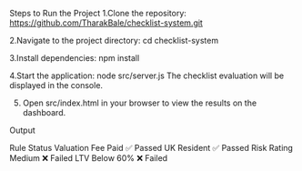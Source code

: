 Steps to Run the Project
1.Clone the repository:
  https://github.com/TharakBale/checklist-system.git
  
2.Navigate to the project directory:
  cd checklist-system

3.Install dependencies:
   npm install

4.Start the application:
   node src/server.js
   The checklist evaluation will be displayed in the console.

5. Open src/index.html in your browser to view the results on the dashboard.

   
Output

Rule	                        Status
Valuation Fee Paid	          ✅ Passed
UK Resident         	        ✅ Passed
Risk Rating Medium	          ❌ Failed
LTV Below 60%	                ❌ Failed
